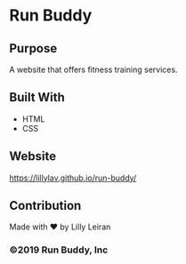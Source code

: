 # Run Buddy

## Purpose
A website that offers fitness training services.

## Built With
* HTML
* CSS

## Website
https://lillylav.github.io/run-buddy/

## Contribution
Made with ❤️ by Lilly Leiran

### ©️2019 Run Buddy, Inc 
